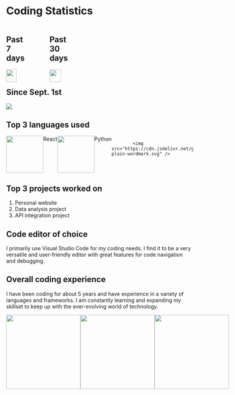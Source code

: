 <!DOCTYPE html>
<html>
<head>
    <link rel="stylesheet" href="https://cdn.jsdelivr.net/gh/devicons/devicon@v2.15.1/devicon.min.css">
</head>
<body>
    <h1>Coding Statistics</h1>
    <div style="display:flex;flex-direction:row;">
        <div>
            <h2 style="width:49%;">Past 7 days</h2>
            <a href="https://wakatime.com"><img src="https://wakatime.com/share/@canyonfsmith/49d1f8e9-ae3c-4947-8635-ab9dafaaca7e.png" style="width:49%;" /></a>
        </div>
        <div>
            <h2 style="width:49%;">Past 30 days</h2>
            <a href="https://wakatime.com"><img src="https://wakatime.com/share/@canyonfsmith/4f9fd1d4-18bd-4368-bbfb-b77776ce1107.png" style="width:49%;" /></a>
        </div>
    </div>
    <h2>Since Sept. 1st</h2>
    <a href="https://wakatime.com/@846109a2-0706-4c97-a610-1e90872121d0"><img src="https://wakatime.com/badge/user/846109a2-0706-4c97-a610-1e90872121d0.svg"></a>
    <h2>Top 3 languages used</h2>
    <div style="display:flex;flex-direction:row;">
            <img src="https://cdn.jsdelivr.net/gh/devicons/devicon/icons/react/react-original.svg" width="100" height="100"/> React
        <img src="https://cdn.jsdelivr.net/gh/devicons/devicon/icons/python/python-original.svg" width="100" height="100"/> Python


            <img src="https://cdn.jsdelivr.net/gh/devicons/devicon/icons/amazonwebservices/amazonwebservices-plain-wordmark.svg" />
          
          
    
</div>
<h2>Top 3 projects worked on</h2>
<ol>
  <li>Personal website</li>
  <li>Data analysis project</li>
  <li>API integration project</li>
</ol>
<h2>Code editor of choice</h2>
<p>I primarily use Visual Studio Code for my coding needs. I find it to be a very versatile and user-friendly editor with great features for code navigation and debugging.</p>
<h2>Overall coding experience</h2>
<p>I have been coding for about 5 years and have experience in a variety of languages and frameworks. I am constantly learning and expanding my skillset to keep up with the ever-evolving world of technology.</p>
<link rel="stylesheet" href="https://cdn.jsdelivr.net/gh/devicons/devicon@v2.15.1/devicon.min.css" />

<div style="display: flex; justify-content: space-around;"> <img src="https://upload.wikimedia.org/wikipedia/commons/thumb/c/c3/Python-logo-notext.svg/1024px-Python-logo-notext.svg.png" width="200" height="200"> <img src="https://upload.wikimedia.org/wikipedia/commons/thumb/a/a7/React-icon.svg/1024px-React-icon.svg.png" width="200" height="200"> <img src="https://cdn.jsdelivr.net/gh/devicons/devicon/icons/amazonwebservices/amazonwebservices-plain-wordmark.svg" width="200" height="200">


</div>


